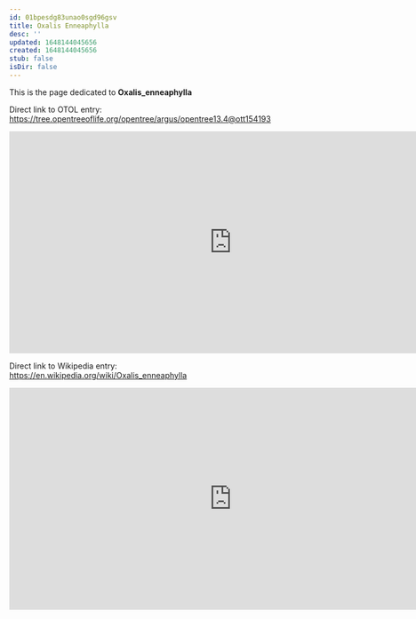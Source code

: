 ```yaml
---
id: 01bpesdg83unao0sgd96gsv
title: Oxalis Enneaphylla
desc: ''
updated: 1648144045656
created: 1648144045656
stub: false
isDir: false
---
```

This is the page dedicated to **Oxalis_enneaphylla**


Direct link to OTOL entry: https://tree.opentreeoflife.org/opentree/argus/opentree13.4@ott154193



<html>
    <body>
    <iframe src="https://tree.opentreeoflife.org/opentree/argus/opentree13.4@ott154193"
    width="800" height="400" frameborder="0" allowfullscreen> </iframe>
    </body>
</html>
    


Direct link to Wikipedia entry: https://en.wikipedia.org/wiki/Oxalis_enneaphylla



<html>
    <body>
    <iframe src="https://en.wikipedia.org/wiki/Oxalis_enneaphylla"
    width="800" height="400" frameborder="0" allowfullscreen> </iframe>
    </body>
</html>
    
